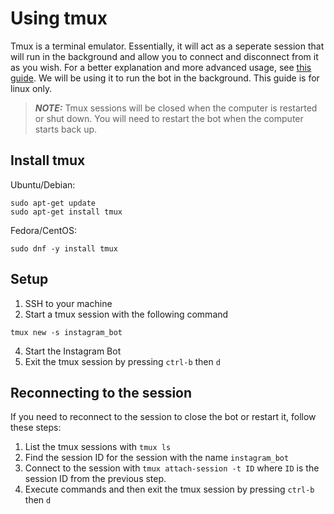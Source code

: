 # Using tmux
Tmux is a terminal emulator. Essentially, it will act as a seperate session that will run in the background and allow you to connect and disconnect from it as you wish. For a better explanation and more advanced usage, see [this guide](https://linuxize.com/post/getting-started-with-tmux/). We will be using it to run the bot in the background. This guide is for linux only.

> **_NOTE:_**  Tmux sessions will be closed when the computer is restarted or shut down. You will need to restart the bot when the computer starts back up.

## Install tmux
Ubuntu/Debian:
```
sudo apt-get update
sudo apt-get install tmux
```
Fedora/CentOS:
```
sudo dnf -y install tmux
```

## Setup
1. SSH to your machine
3. Start a tmux session with the following command
```
tmux new -s instagram_bot
```
4. Start the Instagram Bot
5. Exit the tmux session by pressing `ctrl-b` then `d`

## Reconnecting to the session
If you need to reconnect to the session to close the bot or restart it, follow these steps:

1. List the tmux sessions with `tmux ls`
2. Find the session ID for the session with the name `instagram_bot`
3. Connect to the session with `tmux attach-session -t ID` where `ID` is the session ID from the previous step.
4. Execute commands and then exit the tmux session by pressing `ctrl-b` then `d`